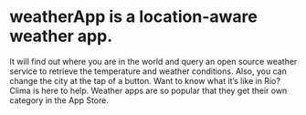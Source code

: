 # weatherApp is a location-aware weather app.
It will find out where you are in the world and query an open source weather service to retrieve the temperature and weather conditions.
Also, you can change the city at the tap of a button. 
Want to know what it’s like in Rio? Clima is here to help.
Weather apps are so popular that they get their own category in the App Store.
